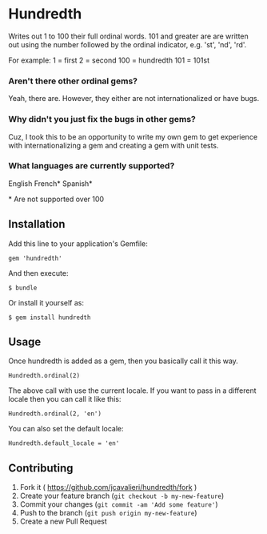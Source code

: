 # Hundredth

Writes out 1 to 100 their full ordinal words. 101 and greater are are written out using the number
followed by the ordinal indicator, e.g. 'st', 'nd', 'rd'.

For example:
1 = first
2 = second
100 = hundredth
101 = 101st

### Aren't there other ordinal gems?
Yeah, there are. However, they either are not internationalized or have bugs.

### Why didn't you just fix the bugs in other gems?
Cuz, I took this to be an opportunity to write my own gem to get experience with
internationalizing a gem and creating a gem with unit tests.

### What languages are currently supported?
English
French*
Spanish*

\* Are not supported over 100

## Installation

Add this line to your application's Gemfile:

    gem 'hundredth'

And then execute:

    $ bundle

Or install it yourself as:

    $ gem install hundredth

## Usage

Once hundredth is added as a gem, then you basically call it this way.

    Hundredth.ordinal(2)

The above call with use the current locale. If you want to pass in a different locale then you can
call it like this:

    Hundredth.ordinal(2, 'en')

You can also set the default locale:

    Hundredth.default_locale = 'en'

## Contributing

1. Fork it ( https://github.com/jcavalieri/hundredth/fork )
2. Create your feature branch (`git checkout -b my-new-feature`)
3. Commit your changes (`git commit -am 'Add some feature'`)
4. Push to the branch (`git push origin my-new-feature`)
5. Create a new Pull Request
